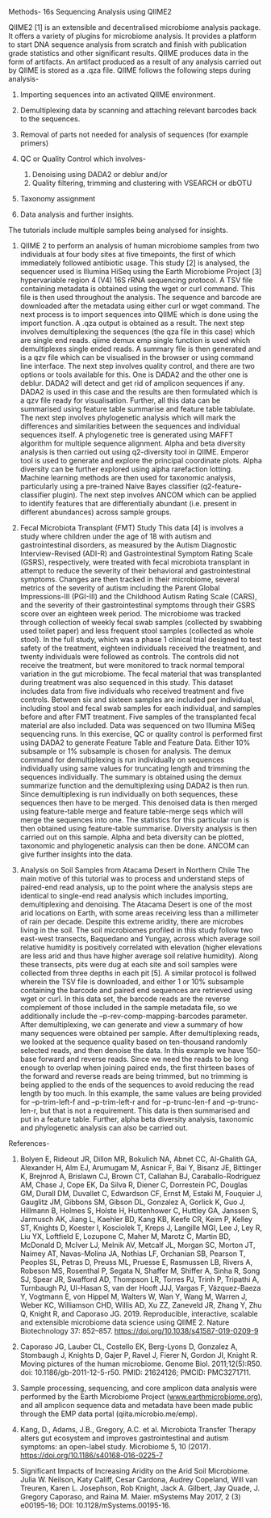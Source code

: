 Methods- 16s Sequencing Analysis using QIIME2

QIIME2 \[1\] is an extensible and decentralised microbiome analysis
package. It offers a variety of plugins for microbiome analysis. It
provides a platform to start DNA sequence analysis from scratch and
finish with publication grade statistics and other significant results.
QIIME produces data in the form of artifacts. An artifact produced as a
result of any analysis carried out by QIIME is stored as a .qza file.
QIIME follows the following steps during analysis-

1.  Importing sequences into an activated QIIME environment.

2.  Demultiplexing data by scanning and attaching relevant barcodes back
    to the sequences.

3.  Removal of parts not needed for analysis of sequences (for example
    primers)

4.  QC or Quality Control which involves-
    1.  Denoising using DADA2 or deblur and/or
    2.  Quality filtering, trimming and clustering with VSEARCH or dbOTU
5.  Taxonomy assignment

6.  Data analysis and further insights.

The tutorials include multiple samples being analysed for insights.

1.  QIIME 2 to perform an analysis of human microbiome samples from two
    individuals at four body sites at five timepoints, the first of
    which immediately followed antibiotic usage. This study \[2\] is
    analysed, the sequencer used is Illumina HiSeq using the Earth
    Microbiome Project \[3\] hypervariable region 4 (V4) 16S rRNA
    sequencing protocol. A TSV file containing metadata is obtained
    using the wget or curl command. This file is then used throughout
    the analysis. The sequence and barcode are downloaded after the
    metadata using either curl or wget command. The next process is to
    import sequences into QIIME which is done using the import function.
    A .qza output is obtained as a result. The next step involves
    demultiplexing the sequences (the qza file in this case) which are
    single end reads. qiime demux emp single function is used which
    demultiplexes single ended reads. A summary file is then generated
    and is a qzv file which can be visualised in the browser or using
    command line interface. The next step involves quality control, and
    there are two options or tools available for this. One is DADA2 and
    the other one is deblur. DADA2 will detect and get rid of amplicon
    sequences if any. DADA2 is used in this case and the results are
    then formulated which is a qzv file ready for visualisation.
    Further, all this data can be summarised using feature table
    summarise and feature table tablulate. The next step involves
    phylogenetic analysis which will mark the differences and
    similarities between the sequences and individual sequences itself.
    A phylogenetic tree is generated using MAFFT algorithm for multiple
    sequence alignment. Alpha and beta diversity analysis is then
    carried out using q2-diversity tool in QIIME. Emperor tool is used
    to generate and explore the principal coordinate plots. Alpha
    diversity can be further explored using alpha rarefaction lotting.
    Machine learning methods are then used for taxonomic analysis,
    particularly using a pre-trained Naive Bayes classifier
    (q2-feature-classifier plugin). The next step involves ANCOM which
    can be applied to identify features that are differentially abundant
    (i.e. present in different abundances) across sample groups.

2.  Fecal Microbiota Transplant (FMT) Study This data \[4\] is involves
    a study where children under the age of 18 with autism and
    gastrointestinal disorders, as measured by the Autism Diagnostic
    Interview-Revised (ADI-R) and Gastrointestinal Symptom Rating Scale
    (GSRS), respectively, were treated with fecal microbiota transplant
    in attempt to reduce the severity of their behavioral and
    gastrointestinal symptoms. Changes are then tracked in their
    microbiome, several metrics of the severity of autism including the
    Parent Global Impressions-III (PGI-III) and the Childhood Autism
    Rating Scale (CARS), and the severity of their gastrointestinal
    symptoms through their GSRS score over an eighteen week period. The
    microbiome was tracked through collection of weekly fecal swab
    samples (collected by swabbing used toilet paper) and less frequent
    stool samples (collected as whole stool). In the full study, which
    was a phase 1 clinical trial designed to test safety of the
    treatment, eighteen individuals received the treatment, and twenty
    individuals were followed as controls. The controls did not receive
    the treatment, but were monitored to track normal temporal variation
    in the gut microbiome. The fecal material that was transplanted
    during treatment was also sequenced in this study. This dataset
    includes data from five individuals who received treatment and five
    controls. Between six and sixteen samples are included per
    individual, including stool and fecal swab samples for each
    individual, and samples before and after FMT treatment. Five samples
    of the transplanted fecal material are also included. Data was
    sequenced on two Illumina MiSeq sequencing runs. In this exercise,
    QC or quality control is performed first using DADA2 to generate
    Feature Table and Feature Data. Either 10% subsample or 1% subsample
    is chosen for analysis. The demux command for demultiplexing is run
    individually on sequences individually using same values for
    truncating length and trimming the sequences individually. The
    summary is obtained using the demux summarize function and the
    demultiplexing using DADA2 is then run. Since demultiplexing is run
    individually on both sequences, these sequences then have to be
    merged. This denoised data is then merged using feature-table merge
    and feature table-merge seqs which will merge the sequences into
    one. The statistics for this particular run is then obtained using
    feature-table summarise. Diversity analysis is then carried out on
    this sample. Alpha and beta diversity can be plotted, taxonomic and
    phylogenetic analysis can then be done. ANCOM can give further
    insights into the data.

3.  Analysis on Soil Samples from Atacama Desert in Northern Chile The
    main motive of this tutorial was to process and understand steps of
    paired-end read analysis, up to the point where the analysis steps
    are identical to single-end read analysis which includes importing,
    demultiplexing and denoising. The Atacama Desert is one of the most
    arid locations on Earth, with some areas receiving less than a
    millimeter of rain per decade. Despite this extreme aridity, there
    are microbes living in the soil. The soil microbiomes profiled in
    this study follow two east-west transects, Baquedano and Yungay,
    across which average soil relative humidity is positively correlated
    with elevation (higher elevations are less arid and thus have higher
    average soil relative humidity). Along these transects, pits were
    dug at each site and soil samples were collected from three depths
    in each pit \[5\]. A similar protocol is follwed wherein the TSV
    file is downloaded, and either 1 or 10% subsample containing the
    barcode and paired end sequences are retrieved using wget or curl.
    In this data set, the barcode reads are the reverse complement of
    those included in the sample metadata file, so we additionally
    include the –p-rev-comp-mapping-barcodes parameter. After
    demultiplexing, we can generate and view a summary of how many
    sequences were obtained per sample. After demultiplexing reads, we
    looked at the sequence quality based on ten-thousand randomly
    selected reads, and then denoise the data. In this example we have
    150-base forward and reverse reads. Since we need the reads to be
    long enough to overlap when joining paired ends, the first thirteen
    bases of the forward and reverse reads are being trimmed, but no
    trimming is being applied to the ends of the sequences to avoid
    reducing the read length by too much. In this example, the same
    values are being provided for –p-trim-left-f and –p-trim-left-r and
    for –p-trunc-len-f and –p-trunc-len-r, but that is not a
    requirement. This data is then summarised and put in a feature
    table. Further, alpha beta diversity analysis, taxonomic and
    phylogenetic analysis can also be carried out.

References-

1.  Bolyen E, Rideout JR, Dillon MR, Bokulich NA, Abnet CC, Al-Ghalith
    GA, Alexander H, Alm EJ, Arumugam M, Asnicar F, Bai Y, Bisanz JE,
    Bittinger K, Brejnrod A, Brislawn CJ, Brown CT, Callahan BJ,
    Caraballo-Rodríguez AM, Chase J, Cope EK, Da Silva R, Diener C,
    Dorrestein PC, Douglas GM, Durall DM, Duvallet C, Edwardson CF,
    Ernst M, Estaki M, Fouquier J, Gauglitz JM, Gibbons SM, Gibson DL,
    Gonzalez A, Gorlick K, Guo J, Hillmann B, Holmes S, Holste H,
    Huttenhower C, Huttley GA, Janssen S, Jarmusch AK, Jiang L, Kaehler
    BD, Kang KB, Keefe CR, Keim P, Kelley ST, Knights D, Koester I,
    Kosciolek T, Kreps J, Langille MGI, Lee J, Ley R, Liu YX, Loftfield
    E, Lozupone C, Maher M, Marotz C, Martin BD, McDonald D, McIver LJ,
    Melnik AV, Metcalf JL, Morgan SC, Morton JT, Naimey AT, Navas-Molina
    JA, Nothias LF, Orchanian SB, Pearson T, Peoples SL, Petras D,
    Preuss ML, Pruesse E, Rasmussen LB, Rivers A, Robeson MS, Rosenthal
    P, Segata N, Shaffer M, Shiffer A, Sinha R, Song SJ, Spear JR,
    Swafford AD, Thompson LR, Torres PJ, Trinh P, Tripathi A, Turnbaugh
    PJ, Ul-Hasan S, van der Hooft JJJ, Vargas F, Vázquez-Baeza Y,
    Vogtmann E, von Hippel M, Walters W, Wan Y, Wang M, Warren J, Weber
    KC, Williamson CHD, Willis AD, Xu ZZ, Zaneveld JR, Zhang Y, Zhu Q,
    Knight R, and Caporaso JG. 2019. Reproducible, interactive, scalable
    and extensible microbiome data science using QIIME 2. Nature
    Biotechnology 37: 852–857.
    <a href="https://doi.org/10.1038/s41587-019-0209-9" class="uri">https://doi.org/10.1038/s41587-019-0209-9</a>

2.  Caporaso JG, Lauber CL, Costello EK, Berg-Lyons D, Gonzalez A,
    Stombaugh J, Knights D, Gajer P, Ravel J, Fierer N, Gordon JI,
    Knight R. Moving pictures of the human microbiome. Genome Biol.
    2011;12(5):R50. doi: 10.1186/gb-2011-12-5-r50. PMID: 21624126;
    PMCID: PMC3271711.

3.  Sample processing, sequencing, and core amplicon data analysis were
    performed by the Earth Microbiome Project (www.earthmicrobiome.org),
    and all amplicon sequence data and metadata have been made public
    through the EMP data portal (qiita.microbio.me/emp).

4.  Kang, D., Adams, J.B., Gregory, A.C. et al. Microbiota Transfer
    Therapy alters gut ecosystem and improves gastrointestinal and
    autism symptoms: an open-label study. Microbiome 5, 10 (2017).
    <a href="https://doi.org/10.1186/s40168-016-0225-7" class="uri">https://doi.org/10.1186/s40168-016-0225-7</a>

5.  Significant Impacts of Increasing Aridity on the Arid Soil
    Microbiome. Julia W. Neilson, Katy Califf, Cesar Cardona, Audrey
    Copeland, Will van Treuren, Karen L. Josephson, Rob Knight, Jack A.
    Gilbert, Jay Quade, J. Gregory Caporaso, and Raina M. Maier.
    mSystems May 2017, 2 (3) e00195-16; DOI: 10.1128/mSystems.00195-16.
